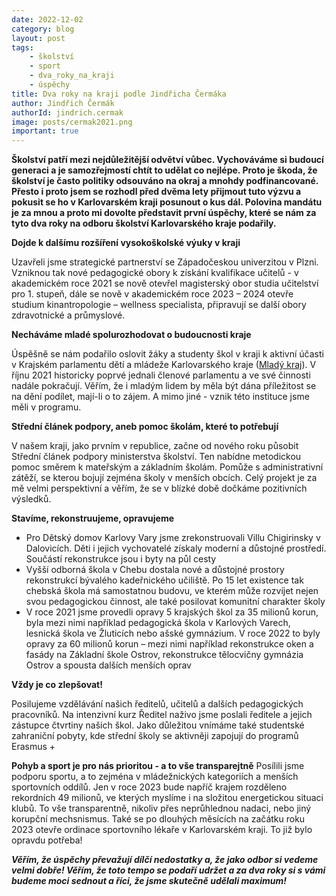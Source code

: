 ```yaml
---
date: 2022-12-02
category: blog
layout: post
tags:
    - školství
    - sport
    - dva_roky_na_kraji
    - úspěchy
title: Dva roky na kraji podle Jindřicha Čermáka
author: Jindřich Čermák
authorId: jindrich.cermak
image: posts/cermak2021.png
important: true
---
```

**Školství patří mezi nejdůležitější odvětví vůbec. Vychováváme si budoucí generaci a je samozřejmostí chtít to udělat co nejlépe. Proto je škoda, že školství je často politiky odsouváno na okraj a mnohdy podfinancované. Přesto i proto jsem se rozhodl před dvěma lety přijmout tuto výzvu a pokusit se ho v Karlovarském kraji posunout o kus dál. Polovina mandátu je za mnou a proto mi dovolte představit první úspěchy, které se nám za tyto dva roky na odboru školství Karlovarského kraje podařily.**

**Dojde k dalšímu rozšíření vysokoškolské výuky v kraji**

Uzavřeli jsme strategické partnerství se Západočeskou univerzitou v Plzni. Vzniknou tak nové pedagogické obory k získání kvalifikace učitelů - v akademickém roce 2021 se nově otevřel magisterský obor studia učitelství pro 1. stupeň, dále se nově v akademickém roce 2023 – 2024 otevře studium kinantropologie – wellness specialista, připravují se další obory zdravotnické a průmyslové. 

**Necháváme mladé spolurozhodovat o budoucnosti kraje**

Úspěšně se nám podařilo oslovit žáky a studenty škol v kraji k aktivní účasti v Krajském parlamentu dětí a mládeže Karlovarského kraje ([Mladý kraj](https://www.mladykraj.cz/)). V říjnu 2021 historicky poprvé jednali členové parlamentu a ve své činnosti nadále pokračují. Věřím, že i mladým lidem by měla být dána příležitost se na dění podílet, mají-li o to zájem. A mimo jiné - vznik této instituce jsme měli v programu. 

**Střední článek podpory, aneb pomoc školám, které to potřebují**

V našem kraji, jako prvním v republice, začne od nového roku působit Střední článek podpory ministerstva školství. Ten nabídne metodickou pomoc směrem k mateřským a základním školám. Pomůže s administrativní zátěží, se kterou bojují zejména školy v menších obcích. Celý projekt je za mě velmi perspektivní a věřím, že se v blízké době dočkáme pozitivních výsledků.

**Stavíme, rekonstruujeme, opravujeme**

  - Pro Dětský domov Karlovy Vary jsme zrekonstruovali Villu Chigirinsky v Dalovicích. Děti i jejich vychovatelé získaly moderní a důstojné prostředí. Součástí rekonstrukce jsou i byty na půl cesty
  - Vyšší odborná škola v Chebu dostala nové a důstojné prostory rekonstrukcí bývalého kadeřnického učiliště. Po 15 let existence tak chebská škola má samostatnou budovu, ve kterém může rozvíjet nejen svou pedagogickou činnost, ale také posilovat komunitní charakter školy
  - V roce 2021 jsme provedli opravy 5 krajských škol za 35 milionů korun, byla mezi nimi například pedagogická škola v Karlových Varech, lesnická škola ve Žluticích nebo ašské gymnázium. V roce 2022 to byly opravy za 60 milionů korun – mezi nimi například rekonstrukce oken a fasády na Základní škole Ostrov, rekonstrukce tělocvičny gymnázia Ostrov a spousta dalších menších oprav	

**Vždy je co zlepšovat!**

Posilujeme vzdělávání našich ředitelů, učitelů a dalších pedagogických pracovníků.  Na intenzivní kurz Ředitel naživo jsme poslali ředitele a jejich zástupce čtvrtiny našich škol. Jako důležitou vnímáme také studentské zahraniční pobyty, kde střední školy se aktivněji zapojují do programů Erasmus +	

**Pohyb a sport je pro nás prioritou - a to vše transparejtně**
Posílili jsme podporu sportu, a to zejména v mládežnických kategoriích a menších sportovních oddílů. Jen v roce 2023 bude napříč krajem rozděleno rekordních 49 milionů, ve kterých myslíme i na složitou energetickou situaci klubů. To vše transparentně, nikoliv přes neprůhlednou nadaci, nebo jiný korupční mechsnismus. Také se po dlouhých měsících na začátku roku 2023 otevře ordinace sportovního lékaře v Karlovarském kraji. To již bylo opravdu potřeba!

***Věřím, že úspěchy převažují dílčí nedostatky a, že jako odbor si vedeme velmi dobře! Věřím, že toto tempo se podaří udržet a za dva roky si s vámi budeme moci sednout a říci, že jsme skutečně udělali maximum!***

